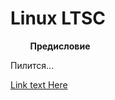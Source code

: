 # Linux LTSC

&nbsp;&nbsp;&nbsp;&nbsp;&nbsp;&nbsp;&nbsp;&nbsp;**Предисловие**

Пилится...

[Link text Here](https://link-url-here.org)
